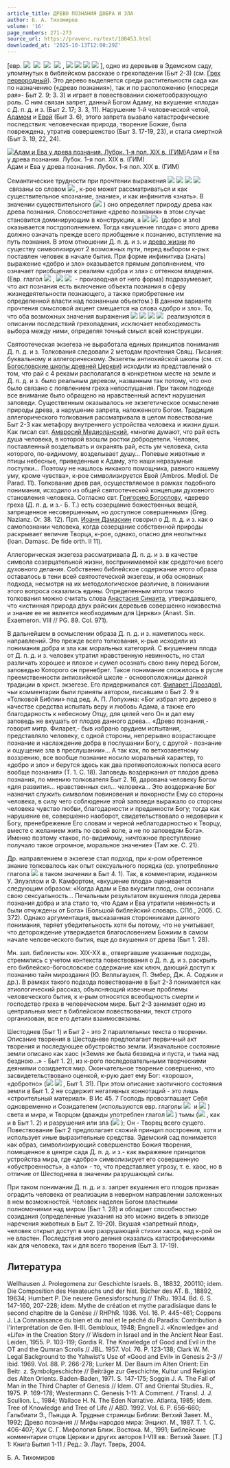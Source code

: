 ```yaml
---
article_title: ДРЕВО ПОЗНАНИЯ ДОБРА И ЗЛА
author: Б. А. Тихомиров
volume: '16'
page_numbers: 271-273
source_url: https://pravenc.ru/text/180453.html
downloaded_at: '2025-10-13T12:00:29Z'
---
```


[евр. ![](https://pravenc.ru/char/2712331/x5brw/image.png)  ![](https://pravenc.ru/char/2712331/bwf/image.png)  ![](https://pravenc.ru/char/2712331/tx5bDh/image.png)  ![](https://pravenc.ru/char/2712331/x24x5b/image.png) , ![](<https://pravenc.ru/char/26062/x7eEC /image.png>) ![](<https://pravenc.ru/char/26062/ haddax7eaT /image.png>) ![](<https://pravenc.ru/char/26062/ FVB /image.png>) ![](<https://pravenc.ru/char/26062/ wArAx7e/image.png>) ], одно из деревьев в Эдемском саду, упомянутых в библейском рассказе о грехопадении (Быт 2-3) (см. [Грех первородный](<https://pravenc.ru/text/Грех первородный.html>)). Это дерево выделяется среди растительности сада как по назначению («древо познания»), так и по расположению («посреди рая»- Быт 2. 9; 3. 3) и играет в повествовании сюжетообразующую роль. С ним связан запрет, данный Богом Адаму, на вкушение «плода» с Д. п. д. и з. (Быт 2. 17; 3. 3, 11). Нарушение 1-й человеческой четой, [Адамом](https://pravenc.ru/text/Адам.html) и [Евой](https://pravenc.ru/text/Евой.html) (Быт 3. 6), этого запрета вызвало катастрофические последствия: человеческая природа, творение Божие, была повреждена, утратив совершенство (Быт 3. 17-19, 23), и стала смертной (Быт 3. 19, 22, 24).

[![Адам и Ева у древа познания. Лубок. 1-я пол. XIX в. (ГИМ)](https://pravenc.ru/data/731/485/1234/i200.jpg "Кликните для увеличения картинки")](https://pravenc.ru/data/731/485/1234/i400.jpg)Адам и Ева у древа познания. Лубок. 1-я пол. XIX в. (ГИМ)  
Адам и Ева у древа познания. Лубок. 1-я пол. XIX в. (ГИМ)

Семантические трудности при прочтении выражения ![](<https://pravenc.ru/char/26062/EC /image.png>) ![](<https://pravenc.ru/char/26062/ haddax7eaT /image.png>) ![](<https://pravenc.ru/char/26062/ FVB /image.png>) ![](<https://pravenc.ru/char/26062/ wArAx7e /image.png>) связаны со словом ![](https://pravenc.ru/char/26062/dax7eaT/image.png) , к-рое может рассматриваться и как существительное «познание, знание», и как инфинитив «знать». В значении существительного (![](https://pravenc.ru/char/26062/dax7eaT/image.png) ) оно определяет природу древа как древа познания. Словосочетание «древо познания» в этом случае становится доминирующим в конструкции, а ![](<https://pravenc.ru/char/26062/FVB /image.png>) ![](<https://pravenc.ru/char/26062/ wArAx7e/image.png>)  (добро и зло) оказывается постдополнением. Тогда «вкушение плода» с этого древа должно означать прежде всего приобщение к познанию, вступление на путь познания. В этом отношении Д. п. д. и з. и [древо жизни](<https://pravenc.ru/text/древо жизни.html>) по существу символизируют 2 возможных пути, перед выбором к-рых поставлен человек в начале бытия. При форме инфинитива (знать) выражение «добро и зло» оказывается прямым дополнением, что означает приобщение к реалиям «добра и зла» с оттенком владения. (Евр. глагол ![](https://pravenc.ru/char/2712331/x5bdy/image.png) , ![](<https://pravenc.ru/char/26062/yAdAx7e /image.png>) ![](<https://pravenc.ru/char/26062/ (dax7eaT/image.png>)  - производная от него форма) подразумевает, что акт познания есть включение объекта познания в сферу жизнедеятельности познающего, а также приобретение им определенной власти над познанным объектом.) В данном варианте прочтения смысловой акцент смещается на слова «добро и зло». То, что оба возможных значения выражения ![](<https://pravenc.ru/char/26062/x7eEC /image.png>) ![](<https://pravenc.ru/char/26062/ haddax7eaT /image.png>) ![](<https://pravenc.ru/char/26062/ FVB /image.png>) ![](<https://pravenc.ru/char/26062/ wArAx7e/image.png>)  реализуются в описании последствий грехопадения, исключает необходимость выбора между ними, определяя точный смысл всей конструкции.

Святоотеческая экзегеза не выработала единых принципов понимания Д. п. д. и з. Толкования следовали 2 методам прочтения Свящ. Писания: буквальному и аллегорическому. Экзегеты антиохийской школы (см. ст. [Богословские школы древней Церкви](<https://pravenc.ru/text/Богословские школы древней Церкви.html>)) исходили из представлений о том, что рай с 4 реками располагался в конкретном месте на земле и Д. п. д. и з. было реальным деревом, названным так потому, что оно было связано с появлением греха непослушания. При таком подходе все внимание было обращено на нравственный аспект нарушения заповеди. Существенным оказывалось не экзегетическое осмысление природы древа, а нарушение запрета, наложенного Богом. Традиция аллегорического толкования рассматривала в целом повествование Быт 2-3 как метафору внутреннего устройства человека и жизни души. Как писал свт. [Амвросий Медиоланский](<https://pravenc.ru/text/Амвросий Аврелий  свт   еп  Медиоланский.html>), «многие думают, что рай есть душа человека, в которой взошли ростки добродетели. Человек, поставленный возделывать и охранять рай, есть ум человека, сила которого, по-видимому, возделывает душу… Полевые животные и птицы небесные, приведенные к Адаму, это наши неразумные поступки… Поэтому не нашлось никакого помощника, равного нашему уму, кроме чувства», к-рое символизируется Евой (Ambros. Mediol. De Parad. 11). Толкование древ рая, осуществляемое в рамках подобного понимания, исходило из общей святоотеческой концепции духовного становления человека. Согласно свт. [Григорию Богослову](<https://pravenc.ru/text/Григорий Богослов.html>), «дерево греха (Д. п. д. и з.- Б. Т.) есть созерцание божественных вещей, запрещенное несовершенным, но доступное совершенным» (Greg. Nazianz. Or. 38. 12). Прп. [Иоанн Дамаскин](<https://pravenc.ru/text/Иоанн Дамаскин.html>) говорил о Д. п. д. и з. как о самопознании человека, когда созерцание собственной природы раскрывает величие Творца, к-рое, однако, опасно для неопытных (Ioan. Damasc. De fide orth. II 11).

Аллегорическая экзегеза рассматривала Д. п. д. и з. в качестве символа созерцательной жизни, воспринимаемой как средоточие всего духовного делания. Собственно библейское содержание этого образа оставалось в тени всей святоотеческой экзегезы, и оба основных подхода, несмотря на их методологическое различие, в понимании этого вопроса оказались едины. Определенным итогом такого толкования можно считать слова [Анастасия Синаита](<https://pravenc.ru/text/АНАСТАСИЙ СИНАИТ.html>), утверждавшего, что «истинная природа двух райских деревьев совершенно неизвестна и знание ее не является необходимым для Церкви» (Anast. Sin. Exaemeron. VIII // PG. 89. Col. 971).

В дальнейшем в осмыслении образа Д. п. д. и з. наметилось неск. направлений. Это прежде всего толкования, к-рые исходили из понимания добра и зла как моральных категорий. С вкушением плода от Д. п. д. и з. человек утратил нравственную невинность, но стал различать хорошее и плохое и сумел осознать свою вину перед Богом, заповедью Которого он пренебрег. Такое понимание сложилось в русле преемственности антиохийской школе - основоположницы данной традиции в христ. экзегезе. Его придерживался свт. [Филарет (Дроздов)](<https://pravenc.ru/text/Филарет (Дроздов).html>), чьи комментарии были приняты автором, писавшим о Быт 2. 9 в «Толковой Библии» под ред. А. П. Лопухина: «Бог избрал это дерево в качестве средства испытать веру и любовь Адама, а также его благодарность к небесному Отцу, для целей чего Он и дал ему заповедь не вкушать от плодов данного древа... «Древо познания,- говорит митр. Филарет,- быв избрано орудием испытания, представляло человеку, с одной стороны, непрерывно возрастающее познание и наслаждение добра в послушании Богу, с другой - познание и ощущение зла в преслушании»... А так как, по ветхозаветному воззрению, все вообще познание носило моральный характер, то «добро и зло» и берутся здесь как два противоположных полюса всего вообще познания» (Т. 1. С. 18). Заповедь воздержания от плодов древа познания, по мнению толкователя Быт 2. 16, дарована человеку Богом «для развития... нравственных сил... человека... Это воздержание Бог назначил служить символом повиновения и покорности Ему со стороны человека, в силу чего соблюдение этой заповеди выражало со стороны человека чувство любви, благодарности и преданности Богу; тогда как нарушение ее, совершенно наоборот, свидетельствовало о недоверии к Богу, пренебрежение Его словам и черной неблагодарностью к Творцу, вместе с желанием жить по своей воле, а не по заповедям Бога». Именно поэтому «такое, по-видимому, ничтожное преступление получало такое огромное, моральное значение» (Там же. С. 21).

Др. направлением в экзегезе стал подход, при к-ром обретенное знание толковалось как опыт сексуального порядка (ср. употребление глагола ![](<https://pravenc.ru/char/26062/yAdAx7e /image.png>) в таком значении в Быт 4. 1). Так, в комментарии, изданном У. Элуэллом и Ф. Камфортом, «вкушение плода» оценивается следующим образом: «Когда Адам и Ева вкусили плод, они осознали свою сексуальность… Печальным результатом вкушения плода дерева познания добра и зла стало то, что Адам и Ева утратили невинность и были отчуждены от Бога» (Большой библейский словарь. СПб., 2005. С. 372). Однако аргументация, высказанная сторонниками данного понимания, теряет убедительность хотя бы потому, что не учитывает, что деторождение утверждается благословением Божиим в самом начале человеческого бытия, еще до вкушения от древа (Быт 1. 28).

Мн. зап. библеисты кон. XIX-XX в., отвергавшие указанные подходы, стремились с учетом контекста повествования о Д. п. д. и з. раскрыть его библейско-богословское содержание как ключ, дающий доступ к познанию тайн мироздания (Ю. Велльгаузен, П. Эмбер, Дж. А. Соджин и др.). В рамках такого подхода повествование в Быт 2-3 понимается как этиологический рассказ, объясняющий извечные проблемы человеческого бытия, к к-рым относятся всеобщность смерти и господство греха в человеческом мире. Быт 2-3 занимает одно из центральных мест в библейском повествовании, текст строго организован, все его детали взаимосвязаны.

Шестоднев (Быт 1) и Быт 2 - это 2 параллельных текста о творении. Описание творения в Шестодневе предполагает первичный акт творения и последующее обустройство земли. Изначальное состояние земли описано как хаос («Земля же была безвидна и пуста, и тьма над бездною...» - Быт 1. 2), из к-рого последовательными творческими деяниями созидается мир. Окончательное творение совершенно, что засвидетельствовано оценкой, к-рую дает ему Бог: «хорошо», «добротно» (![](<https://pravenc.ru/char/26062/FVB /image.png>) ![](<https://pravenc.ru/char/26062/ mx26x60Od/image.png>) , Быт 1. 31). При этом описание хаотичного состояния земли в Быт 1. 2 не содержит негативных коннотаций - это лишь «строительный материал». В Ис 45. 7 Господь провозглашает Cебя одновременно и Созидателем (используются евр. глаголы ![](https://pravenc.ru/char/26062/yACEr/image.png)  и ![](https://pravenc.ru/char/26062/x7eASA/image.png) ) света и мира, и Творцом (дважды употреблен глагол ![](https://pravenc.ru/char/26062/bArAx60/image.png) ) тьмы (![](https://pravenc.ru/char/26062/HOZeK/image.png) , как и в Быт 1. 2) и разрушения или зла (![](https://pravenc.ru/char/26062/rAx7e/image.png) ); Он - Творец всего сущего. Повествование Быт 2 предполагает схожий принцип построения, хотя и использует иные выразительные средства. Эдемский сад понимается как образ, символизирующий совершенство Божия творения, помещенное в центре сада Д. п. д. и з.- как выражение принципов устройства мира, где «добро» символизирует его совершенную «обустроенность», а «зло» - то, что представляет угрозу, т. е. хаос, но в отличие от Шестоднева в значении разрушающей силы.

При таком понимании Д. п. д. и з. запрет вкушения его плодов призван оградить человека от реализации в неверном направлении заложенных в нем возможностей. Человек наделен Богом властными полномочиями над миром (Быт 1. 28) и обладает способностью созидания (определенные указания на это можно видеть в эпизоде наречения животных в Быт 2. 19-20). Вкушая «запретный плод», человек открыл доступ в мир разрушающей стихии хаоса, над к-рой он не властен. Последствия этого деяния оказались катастрофическими как для человека, так и для всего творения (Быт 3. 17-19).

## Литература

Wellhausen J. Prolegomena zur Geschichte Israels. B., 18832, 200110; idem. Die Composition des Hexateuchs und der hist. Bücher des AT. B., 18892, 19634; Humbert P. Die neuere Genesisforschung // ThRu. 1934. Bd. 6. S. 147-160, 207-228; idem. Mythe de création et mythe paradisiaque dans le second chapitre de la Genèse // RHPhR. 1936. Vol. 16. P. 445-461; Coppens J. La Connaissance du bien et du mal et le péché du Рaradis: Contribution à l'interprétation de Gen. II-III. Gembloux, 1948; Engnell J. «Knowledge» and «Life» in the Creation Story // Wisdom in Israel and in the Ancient Near East. Leiden, 1955. P. 103-119; Gordis R. The Knowledge of Good and Evil in the OT and the Qumran Scrolls // JBL. 1957. Vol. 76. P. 123-138; Clark W. M. Legal Background to the Yahwist's Use of «Good and Evil» in Genesis 2-3 // Ibid. 1969. Vol. 88. P. 266-278; Lurker M. Der Baum im Alten Orient: Ein Beitr. z. Symbolgeschichte // Beiträge zur Geschichte, Kultur und Religion des Alten Orients. Baden-Baden, 1971. S. 147-175; Soggin J. A. The Fall of Man in the Third Chapter of Genesis // Idem. OT and Oriental Studies. R., 1975. P. 169-178; Westermann C. Genesis 1-11: A Comment. / Transl. J. J. Scullion. L., 1984; Wallace H. N. The Eden Narrative. Atlanta, 1985; idem. Tree of Knowledge and Tree of Life // ABD. 1992. Vol. 6. P. 656-660; Гальбиати Э., Пьяцца А. Трудные страницы Библии: Ветхий Завет. М., 1992; Древо познания // Мифы народов мира: Энцикл. М., 1987. Т. 1. С. 406-407; Хук С. Г. Мифология Ближ. Востока. М., 1991; Библейские комментарии отцов Церкви и других авторов I-VIII вв.: Ветхий Завет. [Т.] 1: Книга Бытия 1-11 / Ред.: Э. Лаут. Тверь, 2004.

Б. А. Тихомиров
